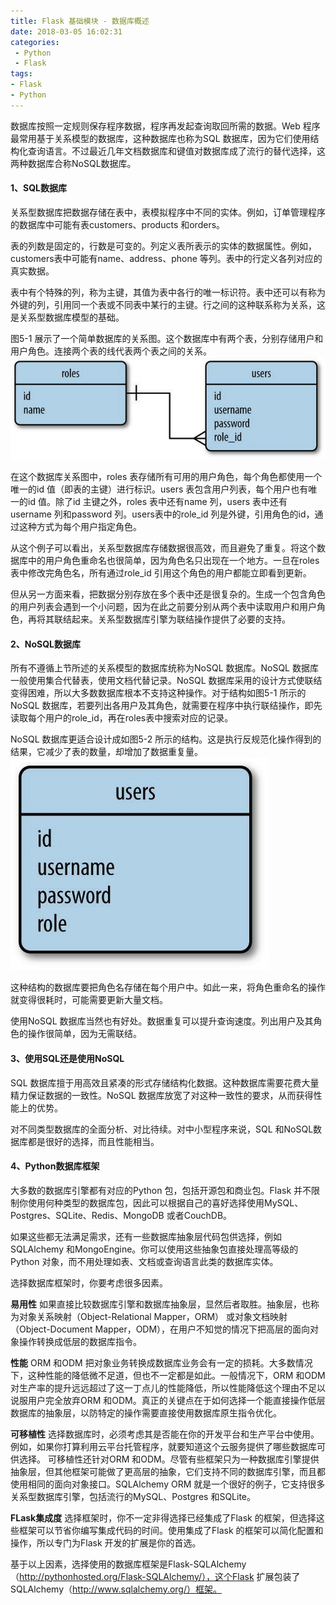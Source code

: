 ```yaml
---
title: Flask 基础模块 - 数据库概述
date: 2018-03-05 16:02:31
categories: 
 - Python
 - Flask
tags:
- Flask
- Python
---
```

数据库按照一定规则保存程序数据，程序再发起查询取回所需的数据。Web 程序最常用基于关系模型的数据库，这种数据库也称为SQL 数据库，因为它们使用结构化查询语言。不过最近几年文档数据库和键值对数据库成了流行的替代选择，这两种数据库合称NoSQL数据库。

#### 1、SQL数据库
关系型数据库把数据存储在表中，表模拟程序中不同的实体。例如，订单管理程序的数据库中可能有表customers、products 和orders。
<!--more-->
表的列数是固定的，行数是可变的。列定义表所表示的实体的数据属性。例如，customers表中可能有name、address、phone 等列。表中的行定义各列对应的真实数据。

表中有个特殊的列，称为主键，其值为表中各行的唯一标识符。表中还可以有称为外键的列，引用同一个表或不同表中某行的主键。行之间的这种联系称为关系，这是关系型数据库模型的基础。

图5-1 展示了一个简单数据库的关系图。这个数据库中有两个表，分别存储用户和用户角色。连接两个表的线代表两个表之间的关系。
![](/uploads/2018/03/flask_database_sql.JPG '图5-1　关系型数据库示例')

在这个数据库关系图中，roles 表存储所有可用的用户角色，每个角色都使用一个唯一的id 值（即表的主键）进行标识。users 表包含用户列表，每个用户也有唯一的id 值。除了id 主键之外，roles 表中还有name 列，users 表中还有username 列和password 列。users表中的role_id 列是外键，引用角色的id，通过这种方式为每个用户指定角色。

从这个例子可以看出，关系型数据库存储数据很高效，而且避免了重复。将这个数据库中的用户角色重命名也很简单，因为角色名只出现在一个地方。一旦在roles 表中修改完角色名，所有通过role_id 引用这个角色的用户都能立即看到更新。

但从另一方面来看，把数据分别存放在多个表中还是很复杂的。生成一个包含角色的用户列表会遇到一个小问题，因为在此之前要分别从两个表中读取用户和用户角色，再将其联结起来。关系型数据库引擎为联结操作提供了必要的支持。

#### 2、NoSQL数据库
所有不遵循上节所述的关系模型的数据库统称为NoSQL 数据库。NoSQL 数据库一般使用集合代替表，使用文档代替记录。NoSQL 数据库采用的设计方式使联结变得困难，所以大多数数据库根本不支持这种操作。对于结构如图5-1 所示的NoSQL 数据库，若要列出各用户及其角色，就需要在程序中执行联结操作，即先读取每个用户的role_id，再在roles表中搜索对应的记录。

NoSQL 数据库更适合设计成如图5-2 所示的结构。这是执行反规范化操作得到的结果，它减少了表的数量，却增加了数据重复量。
![](/uploads/2018/03/flask_database_nosql.JPG '图5-2　NoSQL 数据库示例')

这种结构的数据库要把角色名存储在每个用户中。如此一来，将角色重命名的操作就变得很耗时，可能需要更新大量文档。

使用NoSQL 数据库当然也有好处。数据重复可以提升查询速度。列出用户及其角色的操作很简单，因为无需联结。

#### 3、使用SQL还是使用NoSQL
SQL 数据库擅于用高效且紧凑的形式存储结构化数据。这种数据库需要花费大量精力保证数据的一致性。NoSQL 数据库放宽了对这种一致性的要求，从而获得性能上的优势。

对不同类型数据库的全面分析、对比待续。对中小型程序来说，SQL 和NoSQL数据库都是很好的选择，而且性能相当。

#### 4、Python数据库框架
大多数的数据库引擎都有对应的Python 包，包括开源包和商业包。Flask 并不限制你使用何种类型的数据库包，因此可以根据自己的喜好选择使用MySQL、Postgres、SQLite、Redis、MongoDB 或者CouchDB。

如果这些都无法满足需求，还有一些数据库抽象层代码包供选择，例如SQLAlchemy 和MongoEngine。你可以使用这些抽象包直接处理高等级的Python 对象，而不用处理如表、文档或查询语言此类的数据库实体。

选择数据库框架时，你要考虑很多因素。

**易用性**
如果直接比较数据库引擎和数据库抽象层，显然后者取胜。抽象层，也称为对象关系映射（Object-Relational Mapper，ORM） 或对象文档映射（Object-Document Mapper，ODM），在用户不知觉的情况下把高层的面向对象操作转换成低层的数据库指令。

**性能**
ORM 和ODM 把对象业务转换成数据库业务会有一定的损耗。大多数情况下，这种性能的降低微不足道，但也不一定都是如此。一般情况下，ORM 和ODM 对生产率的提升远远超过了这一丁点儿的性能降低，所以性能降低这个理由不足以说服用户完全放弃ORM 和ODM。真正的关键点在于如何选择一个能直接操作低层数据库的抽象层，以防特定的操作需要直接使用数据库原生指令优化。

**可移植性**
选择数据库时，必须考虑其是否能在你的开发平台和生产平台中使用。例如，如果你打算利用云平台托管程序，就要知道这个云服务提供了哪些数据库可供选择。
可移植性还针对ORM 和ODM。尽管有些框架只为一种数据库引擎提供抽象层，但其他框架可能做了更高层的抽象，它们支持不同的数据库引擎，而且都使用相同的面向对象接口。SQLAlchemy ORM 就是一个很好的例子，它支持很多关系型数据库引擎，包括流行的MySQL、Postgres 和SQLite。

**FLask集成度**
选择框架时，你不一定非得选择已经集成了Flask 的框架，但选择这些框架可以节省你编写集成代码的时间。使用集成了Flask 的框架可以简化配置和操作，所以专门为Flask 开发的扩展是你的首选。

基于以上因素，选择使用的数据库框架是Flask-SQLAlchemy（http://pythonhosted.org/Flask-SQLAlchemy/），这个Flask 扩展包装了SQLAlchemy（http://www.sqlalchemy.org/）框架。